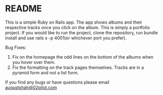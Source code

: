 # README

This is a simple Ruby on Rails app. The app shows albums and their respective tracks once you click on the album. 
This is simply a portfolio project. 
If you would like to run the project, clone the repository, run bundle install and use rails s -p 4001(or whichever port you prefer).

Bug Fixes: 
1. Fix on the homepage the odd lines on the bottom of the albums when you hover over them.
2. Fix the formatting on the track pages themselves. Tracks are in a pyramid form and not a list form. 

If you find any bugs or have questions please email augustshah@02pilot.com
